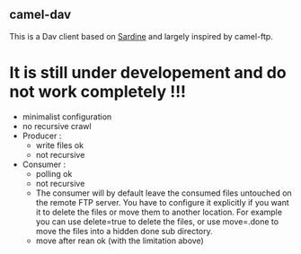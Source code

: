 ## camel-dav
This is a Dav client based on [Sardine](https://code.google.com/p/sardine/) and largely inspired by camel-ftp.

# It is still under developement and do not work completely !!!

* minimalist configuration
* no recursive crawl
* Producer :
    * write files ok
    * not recursive
* Consumer :
    * polling ok
    * not recursive
    * The consumer will by default leave the consumed files untouched on the remote FTP server. You have to configure it explicitly if you want it to delete the files or move them to another location. For example you can use delete=true to delete the files, or use move=.done to move the files into a hidden done sub directory.
    * move after rean ok (with the limitation above)
